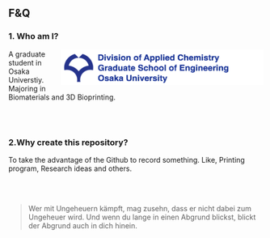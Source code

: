 
## F&Q

### 1. Who am I?

[<img width="400" height="70" img align="right" src="https://github.com/Ryucis/Cissto/blob/master/Osaka%20Univ.%20Logo.tiff" />](http://www.osaka-u.ac.jp/en)

A graduate student in Osaka Universtiy. Majoring in Biomaterials and 3D Bioprinting.

</br>
</br>

### 2.Why create this repository?

To take the advantage of the Github to record something. Like, Printing program, Research ideas and others.
  
</br>
</br>
    
>Wer mit Ungeheuern kämpft, mag zusehn, dass er nicht dabei zum Ungeheuer wird. Und wenn du lange in einen Abgrund blickst, blickt der Abgrund auch in dich hinein.
  
  
  
